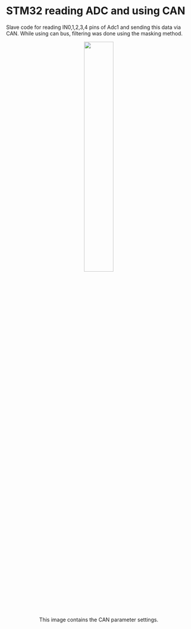 # STM32 reading ADC and using CAN
Slave code for reading IN0,1,2,3,4 pins of Adc1 and sending this data via CAN.
While using can bus, filtering was done using the masking method.
 

<div align="center">
<img src= "https://github.com/semihasci/STM32-ADC_CAN_Com/blob/main/image.JPG" width="40%" height="40%">

<div>
This image contains the CAN parameter settings.
